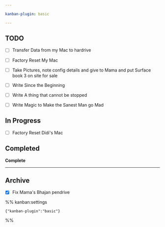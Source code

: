 ```yaml
---

kanban-plugin: basic

---
```


## TODO

- [ ] Transfer Data from my Mac to hardrive
- [ ] Factory Reset My Mac
- [ ] Take Pictures, note config details and give to Mama and put Surface book 3 on site for sale
- [ ] Write Since the Beginning
- [ ] Write A thing that cannot be stopped
- [ ] Write Magic to Make the Sanest Man go Mad


## In Progress

- [ ] Factory Reset Didi's Mac


## Completed

**Complete**


***

## Archive

- [x] Fix Mama's Bhajan pendrive

%% kanban:settings
```
{"kanban-plugin":"basic"}
```
%%